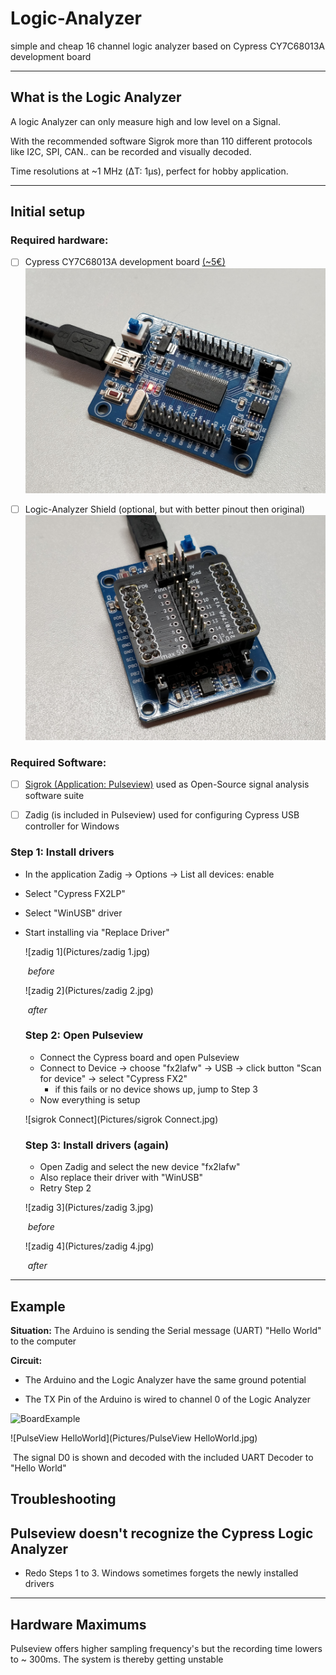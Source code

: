 # Logic-Analyzer
simple and cheap 16 channel logic analyzer based on Cypress CY7C68013A development board

------



## What is the Logic Analyzer

A logic Analyzer can only measure high and low level on a Signal. 

With the recommended software Sigrok more than 110 different protocols like I2C, SPI, CAN.. can be recorded and visually decoded. 

Time resolutions at ~1 MHz (ΔT: 1µs), perfect for hobby application.

------



## Initial setup

### Required hardware: 

- [ ] Cypress CY7C68013A development board [(~5€)](https://www.aliexpress.com/item/976713163.html?spm=a2g0s.9042311.0.0.27424c4dhjcsAo)		![Board](Pictures/Board.jpg)

  

- [ ] Logic-Analyzer Shield (optional, but with better pinout then original)				![BoardWithHat](Pictures/BoardWithHat.jpg)

### Required Software:

- [ ] [Sigrok (Application: Pulseview)](https://sigrok.org/wiki/Downloads) used as Open-Source signal analysis software suite
- [ ] Zadig (is included in Pulseview) used for configuring Cypress USB  controller for Windows



### Step 1: Install drivers

- In the application Zadig  -> Options -> List all devices: enable

- Select "Cypress FX2LP"

- Select "WinUSB" driver

- Start installing via "Replace Driver" 

  ![zadig 1](Pictures/zadig 1.jpg)

  ​															*before*
  
  ![zadig 2](Pictures/zadig 2.jpg)
  
  ​															*after*
  
  ### Step 2: Open Pulseview
  
  - Connect the Cypress board and open Pulseview
  - Connect to Device -> choose "fx2lafw" -> USB -> click button "Scan for device" -> select "Cypress FX2"
    - if this fails or no device shows up, jump to Step 3
  - Now everything is setup
  
  ![sigrok Connect](Pictures/sigrok Connect.jpg)
  
  ### Step 3: Install drivers  (again)
  
  - Open Zadig and select the new device "fx2lafw"
  - Also replace their driver with "WinUSB"
  - Retry Step 2 
  
  
  
  ![zadig 3](Pictures/zadig 3.jpg)
  
  ​															*before*
  
  ![zadig 4](Pictures/zadig 4.jpg)
  
  ​															*after*

------





## Example

**Situation:** The Arduino is sending the Serial message (UART) "Hello World" to the computer

**Circuit:** 

- The Arduino and the Logic Analyzer have the same ground potential

- The TX Pin of the Arduino is wired to channel 0 of the Logic Analyzer

![BoardExample](Pictures/BoardExample.jpg)

![PulseView HelloWorld](Pictures/PulseView HelloWorld.jpg)

​															The signal D0 is shown and decoded with the included UART Decoder to "Hello World"



## Troubleshooting

## Pulseview doesn't recognize the Cypress Logic Analyzer

- Redo Steps 1 to 3. Windows sometimes forgets the newly installed drivers

------



## Hardware Maximums

Pulseview offers higher sampling frequency's but the recording time lowers to ~ 300ms. The system is thereby getting unstable



